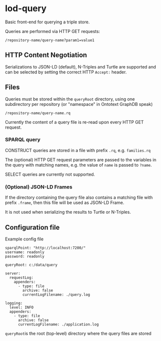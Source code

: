 # lod-query
Basic front-end for querying a triple store.

Queries are performed via HTTP GET requests:
```
/repository-name/query-name?param1=value1
```

## HTTP Content Negotiation

Serializations to JSON-LD (default), N-Triples and Turtle are supported
and can be selected by setting the correct HTTP `Accept:` header.

## Files

Queries must be stored within the `queryRoot` directory, using one subdirectory 
per repository (or "namespace" in Ontotext GraphDB speak)

```
/repository-name/query-name.rq
```

Currently the content of a query file is re-read upon every HTTP GET request.

### SPARQL query

CONSTRUCT queries are stored in a file with prefix `.rq`, e.g. `families.rq`

The (optional) HTTP GET request parameters are passed to the variables in the
query with matching names, e.g. the value of `name` is passed to `?name`.
 
SELECT queries are currently not supported.

### (Optional) JSON-LD Frames

If the directory containing the query file also contains a matching file with 
prefix `.frame`, then this file will be used as JSON-LD Frame.

It is not used when serializing the results to Turtle or N-Triples.


## Configuration file

Example config file

```
sparqlPoint: "http://localhost:7200/"
username: readonly
password: readonly

queryRoot: c:/data/query

server:
  requestLog:
    appenders:
      - type: file
        archive: false
        currentLogFilename: ./query.log

logging:
  level: INFO
  appenders:
    - type: file
      archive: false
      currentLogFilename: ./application.log
```

`queryRoot`is the root (top-level) directory where the query files are stored


